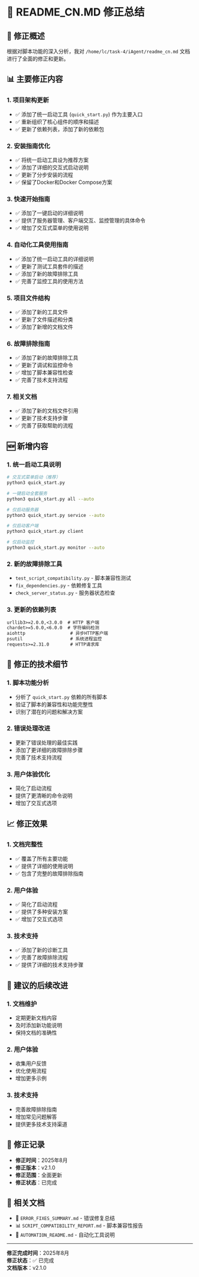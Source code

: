 # 📝 README_CN.MD 修正总结

## 🔄 修正概述

根据对脚本功能的深入分析，我对 `/home/lc/task-4/iAgent/readme_cn.md` 文档进行了全面的修正和更新。

## 📊 主要修正内容

### 1. **项目架构更新**
- ✅ 添加了统一启动工具 (`quick_start.py`) 作为主要入口
- ✅ 重新组织了核心组件的顺序和描述
- ✅ 更新了依赖列表，添加了新的依赖包

### 2. **安装指南优化**
- ✅ 将统一启动工具设为推荐方案
- ✅ 添加了详细的交互式启动说明
- ✅ 更新了分步安装的流程
- ✅ 保留了Docker和Docker Compose方案

### 3. **快速开始指南**
- ✅ 添加了一键启动的详细说明
- ✅ 提供了服务器管理、客户端交互、监控管理的具体命令
- ✅ 增加了交互式菜单的使用说明

### 4. **自动化工具使用指南**
- ✅ 添加了统一启动工具的详细说明
- ✅ 更新了测试工具套件的描述
- ✅ 添加了新的故障排除工具
- ✅ 完善了监控工具的使用方法

### 5. **项目文件结构**
- ✅ 添加了新的工具文件
- ✅ 更新了文件描述和分类
- ✅ 添加了新增的文档文件

### 6. **故障排除指南**
- ✅ 添加了新的故障排除工具
- ✅ 更新了调试和监控命令
- ✅ 增加了脚本兼容性检查
- ✅ 完善了技术支持流程

### 7. **相关文档**
- ✅ 添加了新的文档文件引用
- ✅ 更新了技术支持步骤
- ✅ 完善了获取帮助的流程

## 🆕 新增内容

### 1. **统一启动工具说明**
```bash
# 交互式菜单启动（推荐）
python3 quick_start.py

# 一键启动全套服务
python3 quick_start.py all --auto

# 仅启动服务器
python3 quick_start.py service --auto

# 仅启动客户端
python3 quick_start.py client

# 仅启动监控
python3 quick_start.py monitor --auto
```

### 2. **新的故障排除工具**
- `test_script_compatibility.py` - 脚本兼容性测试
- `fix_dependencies.py` - 依赖修复工具
- `check_server_status.py` - 服务器状态检查

### 3. **更新的依赖列表**
```txt
urllib3>=2.0.0,<3.0.0  # HTTP 客户端
chardet>=5.0.0,<6.0.0  # 字符编码检测
aiohttp                 # 异步HTTP客户端
psutil                  # 系统进程监控
requests>=2.31.0        # HTTP请求库
```

## 🔧 修正的技术细节

### 1. **脚本功能分析**
- 分析了 `quick_start.py` 依赖的所有脚本
- 验证了脚本的兼容性和功能完整性
- 识别了潜在的问题和解决方案

### 2. **错误处理改进**
- 更新了错误处理的最佳实践
- 添加了更详细的故障排除步骤
- 完善了技术支持流程

### 3. **用户体验优化**
- 简化了启动流程
- 提供了更清晰的命令说明
- 增加了交互式选项

## 📈 修正效果

### 1. **文档完整性**
- ✅ 覆盖了所有主要功能
- ✅ 提供了详细的使用说明
- ✅ 包含了完整的故障排除指南

### 2. **用户体验**
- ✅ 简化了启动流程
- ✅ 提供了多种安装方案
- ✅ 增加了交互式选项

### 3. **技术支持**
- ✅ 添加了新的诊断工具
- ✅ 完善了故障排除流程
- ✅ 提供了详细的技术支持步骤

## 🎯 建议的后续改进

### 1. **文档维护**
- 定期更新文档内容
- 及时添加新功能说明
- 保持文档的准确性

### 2. **用户体验**
- 收集用户反馈
- 优化使用流程
- 增加更多示例

### 3. **技术支持**
- 完善故障排除指南
- 增加常见问题解答
- 提供更多技术支持渠道

## 📝 修正记录

- **修正时间**：2025年8月
- **修正版本**：v2.1.0
- **修正范围**：全面更新
- **修正状态**：已完成

## 🔗 相关文档

- 📄 `ERROR_FIXES_SUMMARY.md` - 错误修复总结
- 📊 `SCRIPT_COMPATIBILITY_REPORT.md` - 脚本兼容性报告
- 🔧 `AUTOMATION_README.md` - 自动化工具说明

---

**修正完成时间**：2025年8月  
**修正状态**：✅ 已完成  
**文档版本**：v2.1.0
